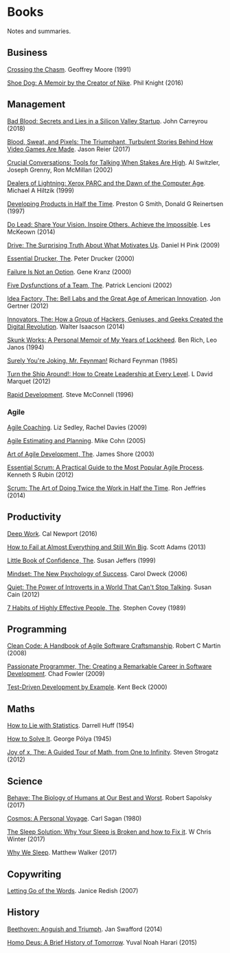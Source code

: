 # Books

Notes and summaries.

## Business

[Crossing the Chasm](./business/crossing-the-chasm.md). Geoffrey Moore (1991)

[Shoe Dog: A Memoir by the Creator of Nike](./business/shoe-dog.md). Phil Knight (2016)

## Management

[Bad Blood: Secrets and Lies in a Silicon Valley Startup](./management/bad-blood.md). John Carreyrou (2018)

[Blood, Sweat, and Pixels: The Triumphant, Turbulent Stories Behind How Video Games Are Made](./management/blood-sweat-pixels.md). Jason Reier (2017)

[Crucial Conversations: Tools for Talking When Stakes Are High](./management/crucial-conversations.md). Al Switzler, Joseph Grenny, Ron McMillan (2002)

[Dealers of Lightning: Xerox PARC and the Dawn of the Computer Age](./management/dealers-of-lightning.md). Michael A Hiltzik (1999)

[Developing Products in Half the Time](./management/developing-products-in-half-the-time.md). Preston G Smith, Donald G Reinertsen (1997)

[Do Lead: Share Your Vision. Inspire Others. Achieve the Impossible](./management/do-lead.md). Les McKeown (2014)

[Drive: The Surprising Truth About What Motivates Us](./management/drive.md). Daniel H Pink (2009)

[Essential Drucker, The](./management/essential-drucker.md). Peter Drucker (2000)

[Failure Is Not an Option](./management/failure-is-not-an-option.md). Gene Kranz (2000)

[Five Dysfunctions of a Team, The](./management/five-dysfunctions-of-a-team.md). Patrick Lencioni (2002)

[Idea Factory, The: Bell Labs and the Great Age of American Innovation](./management/idea-factory.md). Jon Gertner (2012)

[Innovators, The: How a Group of Hackers, Geniuses, and Geeks Created the Digital Revolution](./management/innovators.md). Walter Isaacson (2014)

[Skunk Works: A Personal Memoir of My Years of Lockheed](./management/skunk-works.md). Ben Rich, Leo Janos (1994)

[Surely You're Joking, Mr. Feynman!](./management/surely-youre-joking-mr-feynman.md) Richard Feynman (1985)

[Turn the Ship Around!: How to Create Leadership at Every Level](./management/turn-the-ship-around.md). L David Marquet (2012)

[Rapid Development](./management/rapid-development.md). Steve McConnell (1996)

### Agile

[Agile Coaching](./agile/agile-coaching.md). Liz Sedley, Rachel Davies (2009)

[Agile Estimating and Planning](./agile/agile-estimating-and-planning.md). Mike Cohn (2005)

[Art of Agile Development, The](./agile/art-of-agile-development.md). James Shore (2003)

[Essential Scrum: A Practical Guide to the Most Popular Agile Process](./agile/essential-scrum.md). Kenneth S Rubin (2012)

[Scrum: The Art of Doing Twice the Work in Half the Time](./agile/scrum.md). Ron Jeffries (2014)

## Productivity

[Deep Work](./productivity/deep-work.md). Cal Newport (2016)

[How to Fail at Almost Everything and Still Win Big](./productivity/how-to-fail-at-almost-everything-and-still-win-big.md). Scott Adams (2013)

[Little Book of Confidence, The](./productivity/little-book-of-confidence.md). Susan Jeffers (1999)

[Mindset: The New Psychology of Success](./productivity/mindset.md). Carol Dweck (2006)

[Quiet: The Power of Introverts in a World That Can't Stop Talking](./productivity/quiet.md). Susan Cain (2012)

[7 Habits of Highly Effective People, The](./productivity/seven-habits.md). Stephen Covey (1989)

## Programming

[Clean Code: A Handbook of Agile Software Craftsmanship](./programming/clean-code.md). Robert C Martin (2008)

[Passionate Programmer, The: Creating a Remarkable Career in Software Development](./programming/passionate-programmer.md). Chad Fowler (2009)

[Test-Driven Development by Example](./programming/test-driven-development-by-example.md). Kent Beck (2000)

## Maths

[How to Lie with Statistics](./maths/how-to-lie-with-statistics.md). Darrell Huff (1954)

[How to Solve It](./maths/how-to-solve-it.md). George Pólya (1945)

[Joy of x, The: A Guided Tour of Math, from One to Infinity](./maths/joy-of-x.md). Steven Strogatz (2012)

## Science

[Behave: The Biology of Humans at Our Best and Worst](./science/behave.md). Robert Sapolsky (2017)

[Cosmos: A Personal Voyage](./science/cosmos.md). Carl Sagan (1980)

[The Sleep Solution: Why Your Sleep is Broken and how to Fix it](./science/sleep-solution.md). W Chris Winter (2017)

[Why We Sleep](./science/why-we-sleep.md). Matthew Walker (2017)

## Copywriting

[Letting Go of the Words](./copywriting/letting-go-of-the-words.md). Janice Redish (2007)

## History

[Beethoven: Anguish and Triumph](./history/beethoven.md). Jan Swafford (2014)

[Homo Deus: A Brief History of Tomorrow](./history/homo-deus.md). Yuval Noah Harari (2015)